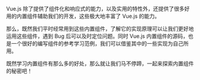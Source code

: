 Vue.js 除了提供了组件化和响应式的能力，以及实用的特性外，还提供了很多好用的内置组件辅助我们的开发，这些极大地丰富了 Vue.js 的能力。

那么，既然我们平时经常用到这些内置组件，了解它的实现原理可以让我们更好地运用这些组件，遇到 Bug 后可以及时定位问题。同时 Vue.js 内置组件的源码，也是一个很好的编写组件的参考学习范例，我们可以借鉴其中的一些实现为自己所用。

既然学习内置组件有那么多的好处，那么就让我们马不停蹄，一起来探索内置组件的秘密吧！